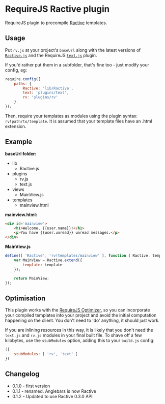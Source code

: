 RequireJS Ractive plugin
==========================

RequireJS plugin to precompile [Ractive][1] templates.

Usage
-----

Put `rv.js` at your project's `baseUrl` along with the latest versions of [`Ractive.js`][1] and the RequireJS [`text.js`][2] plugin.

If you'd rather put them in a subfolder, that's fine too - just modify your config, eg:

```js
require.config({
	paths: {
		Ractive: 'lib/Ractive',
		text: 'plugins/text',
		rv: 'plugins/rv'
	}
});
```

Then, require your templates as modules using the plugin syntax: `rv!path/to/template`. It is assumed that your template files have an .html extension.


Example
-------

**baseUrl folder:**

* lib
    * Ractive.js
* plugins
    * rv.js
    * text.js
* views
    * MainView.js
* templates
    * mainview.html

**mainview.html:**

```html
<div id='mainview'>
	<h1>Welcome, {{user.name}}!</h1>
	<p>You have {{user.unread}} unread messages.</p>
</div>
```

**MainView.js**

```js
define([ 'Ractive', 'rv!templates/mainview' ], function ( Ractive, template ) {
	var MainView = Ractive.extend({
		template: template
	});

	return MainView;
});
```


Optimisation
------------

This plugin works with the [RequireJS Optimizer][3], so you can incorporate your compiled templates into your project and avoid the initial computation happening on the client. You don't need to 'do' anything, it should just work.

If you are inlining resources in this way, it is likely that you don't need the `text.js` and `rv.js` modules in your final built file. To shave off a few kilobytes, use the `stubModules` option, adding this to your `build.js` config:

```js
({
	stubModules: [ 'rv', 'text' ]
})
```


Changelog
---------

* 0.1.0 - first version
* 0.1.1 - renamed. Anglebars is now Ractive
* 0.1.2 - Updated to use Ractive 0.3.0 API


[1]: https://github.com/Rich-Harris/Ractive
[2]: https://github.com/requirejs/text
[3]: http://requirejs.org/docs/optimization.html